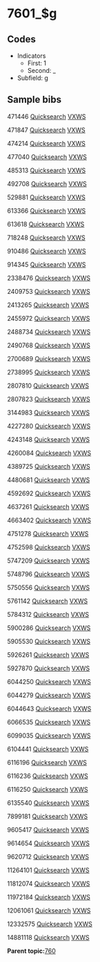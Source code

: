 # 7601\_$g

## Codes

-   Indicators
    -   First: 1
    -   Second: \_
-   Subfield: g

## Sample bibs

471446 [Quicksearch](https://search.library.yale.edu/catalog/471446) [VXWS](http://prodorbis.library.yale.edu:7014/vxws/GetHoldingsService?bibId=471446)

471847 [Quicksearch](https://search.library.yale.edu/catalog/471847) [VXWS](http://prodorbis.library.yale.edu:7014/vxws/GetHoldingsService?bibId=471847)

474214 [Quicksearch](https://search.library.yale.edu/catalog/474214) [VXWS](http://prodorbis.library.yale.edu:7014/vxws/GetHoldingsService?bibId=474214)

477040 [Quicksearch](https://search.library.yale.edu/catalog/477040) [VXWS](http://prodorbis.library.yale.edu:7014/vxws/GetHoldingsService?bibId=477040)

485313 [Quicksearch](https://search.library.yale.edu/catalog/485313) [VXWS](http://prodorbis.library.yale.edu:7014/vxws/GetHoldingsService?bibId=485313)

492708 [Quicksearch](https://search.library.yale.edu/catalog/492708) [VXWS](http://prodorbis.library.yale.edu:7014/vxws/GetHoldingsService?bibId=492708)

529881 [Quicksearch](https://search.library.yale.edu/catalog/529881) [VXWS](http://prodorbis.library.yale.edu:7014/vxws/GetHoldingsService?bibId=529881)

613366 [Quicksearch](https://search.library.yale.edu/catalog/613366) [VXWS](http://prodorbis.library.yale.edu:7014/vxws/GetHoldingsService?bibId=613366)

613618 [Quicksearch](https://search.library.yale.edu/catalog/613618) [VXWS](http://prodorbis.library.yale.edu:7014/vxws/GetHoldingsService?bibId=613618)

718248 [Quicksearch](https://search.library.yale.edu/catalog/718248) [VXWS](http://prodorbis.library.yale.edu:7014/vxws/GetHoldingsService?bibId=718248)

910486 [Quicksearch](https://search.library.yale.edu/catalog/910486) [VXWS](http://prodorbis.library.yale.edu:7014/vxws/GetHoldingsService?bibId=910486)

914345 [Quicksearch](https://search.library.yale.edu/catalog/914345) [VXWS](http://prodorbis.library.yale.edu:7014/vxws/GetHoldingsService?bibId=914345)

2338476 [Quicksearch](https://search.library.yale.edu/catalog/2338476) [VXWS](http://prodorbis.library.yale.edu:7014/vxws/GetHoldingsService?bibId=2338476)

2409753 [Quicksearch](https://search.library.yale.edu/catalog/2409753) [VXWS](http://prodorbis.library.yale.edu:7014/vxws/GetHoldingsService?bibId=2409753)

2413265 [Quicksearch](https://search.library.yale.edu/catalog/2413265) [VXWS](http://prodorbis.library.yale.edu:7014/vxws/GetHoldingsService?bibId=2413265)

2455972 [Quicksearch](https://search.library.yale.edu/catalog/2455972) [VXWS](http://prodorbis.library.yale.edu:7014/vxws/GetHoldingsService?bibId=2455972)

2488734 [Quicksearch](https://search.library.yale.edu/catalog/2488734) [VXWS](http://prodorbis.library.yale.edu:7014/vxws/GetHoldingsService?bibId=2488734)

2490768 [Quicksearch](https://search.library.yale.edu/catalog/2490768) [VXWS](http://prodorbis.library.yale.edu:7014/vxws/GetHoldingsService?bibId=2490768)

2700689 [Quicksearch](https://search.library.yale.edu/catalog/2700689) [VXWS](http://prodorbis.library.yale.edu:7014/vxws/GetHoldingsService?bibId=2700689)

2738995 [Quicksearch](https://search.library.yale.edu/catalog/2738995) [VXWS](http://prodorbis.library.yale.edu:7014/vxws/GetHoldingsService?bibId=2738995)

2807810 [Quicksearch](https://search.library.yale.edu/catalog/2807810) [VXWS](http://prodorbis.library.yale.edu:7014/vxws/GetHoldingsService?bibId=2807810)

2807823 [Quicksearch](https://search.library.yale.edu/catalog/2807823) [VXWS](http://prodorbis.library.yale.edu:7014/vxws/GetHoldingsService?bibId=2807823)

3144983 [Quicksearch](https://search.library.yale.edu/catalog/3144983) [VXWS](http://prodorbis.library.yale.edu:7014/vxws/GetHoldingsService?bibId=3144983)

4227280 [Quicksearch](https://search.library.yale.edu/catalog/4227280) [VXWS](http://prodorbis.library.yale.edu:7014/vxws/GetHoldingsService?bibId=4227280)

4243148 [Quicksearch](https://search.library.yale.edu/catalog/4243148) [VXWS](http://prodorbis.library.yale.edu:7014/vxws/GetHoldingsService?bibId=4243148)

4260084 [Quicksearch](https://search.library.yale.edu/catalog/4260084) [VXWS](http://prodorbis.library.yale.edu:7014/vxws/GetHoldingsService?bibId=4260084)

4389725 [Quicksearch](https://search.library.yale.edu/catalog/4389725) [VXWS](http://prodorbis.library.yale.edu:7014/vxws/GetHoldingsService?bibId=4389725)

4480681 [Quicksearch](https://search.library.yale.edu/catalog/4480681) [VXWS](http://prodorbis.library.yale.edu:7014/vxws/GetHoldingsService?bibId=4480681)

4592692 [Quicksearch](https://search.library.yale.edu/catalog/4592692) [VXWS](http://prodorbis.library.yale.edu:7014/vxws/GetHoldingsService?bibId=4592692)

4637261 [Quicksearch](https://search.library.yale.edu/catalog/4637261) [VXWS](http://prodorbis.library.yale.edu:7014/vxws/GetHoldingsService?bibId=4637261)

4663402 [Quicksearch](https://search.library.yale.edu/catalog/4663402) [VXWS](http://prodorbis.library.yale.edu:7014/vxws/GetHoldingsService?bibId=4663402)

4751278 [Quicksearch](https://search.library.yale.edu/catalog/4751278) [VXWS](http://prodorbis.library.yale.edu:7014/vxws/GetHoldingsService?bibId=4751278)

4752598 [Quicksearch](https://search.library.yale.edu/catalog/4752598) [VXWS](http://prodorbis.library.yale.edu:7014/vxws/GetHoldingsService?bibId=4752598)

5747209 [Quicksearch](https://search.library.yale.edu/catalog/5747209) [VXWS](http://prodorbis.library.yale.edu:7014/vxws/GetHoldingsService?bibId=5747209)

5748796 [Quicksearch](https://search.library.yale.edu/catalog/5748796) [VXWS](http://prodorbis.library.yale.edu:7014/vxws/GetHoldingsService?bibId=5748796)

5750556 [Quicksearch](https://search.library.yale.edu/catalog/5750556) [VXWS](http://prodorbis.library.yale.edu:7014/vxws/GetHoldingsService?bibId=5750556)

5761142 [Quicksearch](https://search.library.yale.edu/catalog/5761142) [VXWS](http://prodorbis.library.yale.edu:7014/vxws/GetHoldingsService?bibId=5761142)

5784312 [Quicksearch](https://search.library.yale.edu/catalog/5784312) [VXWS](http://prodorbis.library.yale.edu:7014/vxws/GetHoldingsService?bibId=5784312)

5900286 [Quicksearch](https://search.library.yale.edu/catalog/5900286) [VXWS](http://prodorbis.library.yale.edu:7014/vxws/GetHoldingsService?bibId=5900286)

5905530 [Quicksearch](https://search.library.yale.edu/catalog/5905530) [VXWS](http://prodorbis.library.yale.edu:7014/vxws/GetHoldingsService?bibId=5905530)

5926261 [Quicksearch](https://search.library.yale.edu/catalog/5926261) [VXWS](http://prodorbis.library.yale.edu:7014/vxws/GetHoldingsService?bibId=5926261)

5927870 [Quicksearch](https://search.library.yale.edu/catalog/5927870) [VXWS](http://prodorbis.library.yale.edu:7014/vxws/GetHoldingsService?bibId=5927870)

6044250 [Quicksearch](https://search.library.yale.edu/catalog/6044250) [VXWS](http://prodorbis.library.yale.edu:7014/vxws/GetHoldingsService?bibId=6044250)

6044279 [Quicksearch](https://search.library.yale.edu/catalog/6044279) [VXWS](http://prodorbis.library.yale.edu:7014/vxws/GetHoldingsService?bibId=6044279)

6044643 [Quicksearch](https://search.library.yale.edu/catalog/6044643) [VXWS](http://prodorbis.library.yale.edu:7014/vxws/GetHoldingsService?bibId=6044643)

6066535 [Quicksearch](https://search.library.yale.edu/catalog/6066535) [VXWS](http://prodorbis.library.yale.edu:7014/vxws/GetHoldingsService?bibId=6066535)

6099035 [Quicksearch](https://search.library.yale.edu/catalog/6099035) [VXWS](http://prodorbis.library.yale.edu:7014/vxws/GetHoldingsService?bibId=6099035)

6104441 [Quicksearch](https://search.library.yale.edu/catalog/6104441) [VXWS](http://prodorbis.library.yale.edu:7014/vxws/GetHoldingsService?bibId=6104441)

6116196 [Quicksearch](https://search.library.yale.edu/catalog/6116196) [VXWS](http://prodorbis.library.yale.edu:7014/vxws/GetHoldingsService?bibId=6116196)

6116236 [Quicksearch](https://search.library.yale.edu/catalog/6116236) [VXWS](http://prodorbis.library.yale.edu:7014/vxws/GetHoldingsService?bibId=6116236)

6116250 [Quicksearch](https://search.library.yale.edu/catalog/6116250) [VXWS](http://prodorbis.library.yale.edu:7014/vxws/GetHoldingsService?bibId=6116250)

6135540 [Quicksearch](https://search.library.yale.edu/catalog/6135540) [VXWS](http://prodorbis.library.yale.edu:7014/vxws/GetHoldingsService?bibId=6135540)

7899181 [Quicksearch](https://search.library.yale.edu/catalog/7899181) [VXWS](http://prodorbis.library.yale.edu:7014/vxws/GetHoldingsService?bibId=7899181)

9605417 [Quicksearch](https://search.library.yale.edu/catalog/9605417) [VXWS](http://prodorbis.library.yale.edu:7014/vxws/GetHoldingsService?bibId=9605417)

9614654 [Quicksearch](https://search.library.yale.edu/catalog/9614654) [VXWS](http://prodorbis.library.yale.edu:7014/vxws/GetHoldingsService?bibId=9614654)

9620712 [Quicksearch](https://search.library.yale.edu/catalog/9620712) [VXWS](http://prodorbis.library.yale.edu:7014/vxws/GetHoldingsService?bibId=9620712)

11264101 [Quicksearch](https://search.library.yale.edu/catalog/11264101) [VXWS](http://prodorbis.library.yale.edu:7014/vxws/GetHoldingsService?bibId=11264101)

11812074 [Quicksearch](https://search.library.yale.edu/catalog/11812074) [VXWS](http://prodorbis.library.yale.edu:7014/vxws/GetHoldingsService?bibId=11812074)

11972184 [Quicksearch](https://search.library.yale.edu/catalog/11972184) [VXWS](http://prodorbis.library.yale.edu:7014/vxws/GetHoldingsService?bibId=11972184)

12061061 [Quicksearch](https://search.library.yale.edu/catalog/12061061) [VXWS](http://prodorbis.library.yale.edu:7014/vxws/GetHoldingsService?bibId=12061061)

12332575 [Quicksearch](https://search.library.yale.edu/catalog/12332575) [VXWS](http://prodorbis.library.yale.edu:7014/vxws/GetHoldingsService?bibId=12332575)

14881118 [Quicksearch](https://search.library.yale.edu/catalog/14881118) [VXWS](http://prodorbis.library.yale.edu:7014/vxws/GetHoldingsService?bibId=14881118)

**Parent topic:**[760](../../tags/760/760.md)


